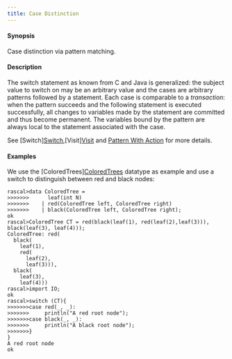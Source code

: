 ```yaml
---
title: Case Distinction
---
```


#### Synopsis

Case distinction via pattern matching.

#### Description

The switch statement as known from C and Java is generalized: the subject value to switch on may be an 
arbitrary value and the cases are arbitrary patterns followed by a statement. 
Each case is comparable to a _transaction_: when the pattern succeeds and the following statement is 
executed successfully, all changes to variables made by the statement are committed and thus become permanent. 
The variables bound by the pattern are always local to the statement associated with the case. 

See [Switch][Switch](../../Rascal/Statements/Switch),[Visit][Visit](../../Rascal/Expressions/Visit) and 
[Pattern With Action](../../Rascal/Expressions/Visit/PatternWithAction) for more details.

#### Examples

We use the [ColoredTrees][ColoredTrees](../../Recipes/Common/ColoredTrees) datatype as example and use a switch to
distinguish between red and black nodes:

```rascal-shell
rascal>data ColoredTree = 
>>>>>>>      leaf(int N) 
>>>>>>>    | red(ColoredTree left, ColoredTree right) 
>>>>>>>    | black(ColoredTree left, ColoredTree right);
ok
rascal>ColoredTree CT = red(black(leaf(1), red(leaf(2),leaf(3))), black(leaf(3), leaf(4)));
ColoredTree: red(
  black(
    leaf(1),
    red(
      leaf(2),
      leaf(3))),
  black(
    leaf(3),
    leaf(4)))
rascal>import IO;
ok
rascal>switch (CT){
>>>>>>>case red(_, _):
>>>>>>>     println("A red root node");
>>>>>>>case black(_, _):
>>>>>>>     println("A black root node");
>>>>>>>}
}
A red root node
ok
```


